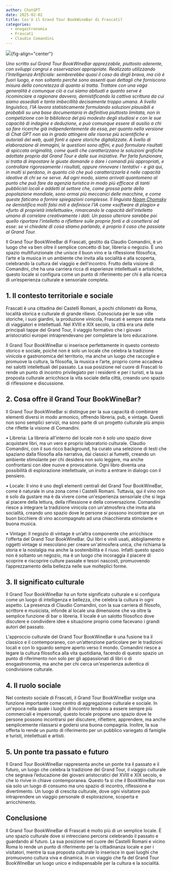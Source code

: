 ```yaml
---
author: ChatGPT
date: 2025-02-02
title: Cos'è il Grand Tour BookWineBar di Frascati? 
categories:
  - enogastronomia
  - Frascati
  - Claudio Comandini
---
```


![](images/albar.jpg){fig-align="center"}

*Uno scritto sul Grand Tour BookWineBar apprezzabile, piuttosto aderente, con sviluppi congrui e osservazioni appropriate. Realizzato utilizzando l'Intelligenza Artificiale: sembrerebbe quasi il caso da dirgli brava, ma ciò è fuori luogo, e non soltanto perché sono assenti quei dettagli che forniscono misura della concretezza di quanto si tratta. Trattare con una vaga generalità è comunque ciò a cui siamo abituati e quanto serve è ricominciare a ragionare davvero, demistificando la cattiva scrittura da cui siamo assediati e tanta imbecillità decisamente troppo umana. A livello linguistico, l'IA lavora statisticamente formulando soluzioni plausibili e probabili su una base documentaria in definitiva piuttosto limitata, non in competizione con la biblioteca del più modesto degli studiosi e con le sue capacità di indagine e deduzione, e può comunque essere di ausilio a chi sa fare ricerche già indipendentemente da essa, per quanto nella versione di Chat GPT non sia in grado attingere alle risorse più scientifiche e autoriali del web, quali fonti e opere storiche digitalizzate. A livello di elaborazione di immagini, le questioni sono affini, e può formulare risultati di spiccata originalità, come quelli che caratterizzano le soluzioni grafiche adottate proprio dal Grand Tour e dalle sue iniziative. Per farla funzionare, si tratta di impostare le giuste domande o dare i comandi più appropriati, e controllare rigorosamente i risultati, oppure rinnovare i tentativi - e già qui, in molti si perdono, in quanto ciò che può caratterizzarla è nelle capacità ideative di chi se ne serve. Ad ogni modo, siamo arrivati quantomeno al punto che può fare da agenzia turistica in modo più efficace di tanti pubblicisti locali e addetti al settore che, come grossa parte della popolazione mondiale, sono ormai più meccanici delle macchine, e come queste faticano a fornire spiegazioni complesse. Il linguista [Noam Chomsky](https://www.nytimes.com/2023/03/08/opinion/noam-chomsky-chatgpt-ai.html) ne demistifica molti falsi miti e definisce l'IA come «software di plagio» e «furto di proprietà intellettuale», rimarcando le capacità dell'intelletto umano di correlare creativamente i dati. Un passo ulteriore sarebbe poi quello riportare l'intelletto a riflettere sulle proprie fonti e di conettersi ad esse: se vi chiedete di cosa stiamo parlando, è proprio il caso che passiate al Grand Tour.*

Il Grand Tour BookWineBar di Frascati, gestito da Claudio Comandini, è un luogo che va ben oltre il semplice concetto di bar, libreria o negozio. È uno spazio multifunzionale che unisce il buon vino e la riflessione filosofica, l’arte e la musica in un ambiente che invita alla socialità e alla scoperta, celebrando la cultura del viaggio e dell'incontro. Frutto della visione di Comandini, che ha una carriera ricca di esperienze intellettuali e artistiche, questo locale si configura come un punto di riferimento per chi è alla ricerca di un’esperienza culturale e sensoriale completa.

## 1. Il contesto territoriale e sociale

Frascati è una cittadina dei Castelli Romani, a pochi chilometri da Roma, località storica e culturale di grande rilievo. Conosciuta per le sue ville storiche, i suoi giardini, la produzione vinicola, Frascati è sempre stata meta di viaggiatori e intellettuali. Nel XVIII e XIX secolo, la città era una delle principali tappe del Grand Tour, il viaggio formativo che i giovani aristocratici europei intraprendevano per completare la loro educazione.

Il Grand Tour BookWineBar si inserisce perfettamente in questo contesto storico e sociale, poiché non è solo un locale che celebra la tradizione vinicola e gastronomica del territorio, ma anche un luogo che raccoglie e promuove la cultura, la filosofia, la musica e l’arte, proprio come accadeva nei salotti intellettuali del passato. La sua posizione nel cuore di Frascati lo rende un punto di incontro privilegiato per i residenti e per i turisti, e la sua proposta culturale arricchisce la vita sociale della città, creando uno spazio di riflessione e discussione.

## 2. Cosa offre il Grand Tour BookWineBar?

Il Grand Tour BookWineBar si distingue per la sua capacità di combinare elementi diversi in modo armonico, offrendo libreria, pub, e vintage. Questi non sono semplici servizi, ma sono parte di un progetto culturale più ampio che riflette la visione di Comandini.

• Libreria: La libreria all'interno del locale non è solo uno spazio dove acquistare libri, ma un vero e proprio laboratorio culturale. Claudio Comandini, con il suo ricco background, ha curato una selezione di testi che spaziano dalla filosofia alla narrativa, dai classici ai fumetti, creando un ambiente stimolante per chi desidera non solo leggere, ma anche confrontarsi con idee nuove e provocatorie. Ogni libro diventa una possibilità di esplorazione intellettuale, un invito a entrare in dialogo con il pensiero.

• Locale: Il vino è uno degli elementi centrali del Grand Tour BookWineBar, come è naturale in una zona come i Castelli Romani. Tuttavia, qui il vino non è solo da gustare ma è da vivere come un'esperienza sensoriale che si lega al piacere della lettura, della riflessione e della conversazione. Comandini riesce a integrare la tradizione vinicola con un'atmosfera che invita alla socialità, creando uno spazio dove le persone si possono incontrare per un buon bicchiere di vino accompagnato ad una chiacchierata stimolante e buona musica.

• Vintage: Il negozio di vintage è un’altra componente che arricchisce l’offerta del Grand Tour BookWineBar. Qui libri e vinili usati, abbigliamento e oggetti vintage si mescolano per creare un'atmosfera unica, che richiama la storia e la nostalgia ma anche la sostenibilità e il riuso. Infatti questo spazio non è soltanto un negozio, ma è un luogo che incoraggia il piacere di scoprire e riscoprire culture passate e tesori nascosti, promuovendo l’apprezzamento della bellezza nelle sue molteplici forme.

## 3. Il significato culturale

Il Grand Tour BookWineBar ha un forte significato culturale e si configura come un luogo di intelligenza e bellezza, che celebra la cultura in ogni aspetto. La presenza di Claudio Comandini, con la sua carriera di filosofo, scrittore e musicista, infonde al locale una dimensione che va oltre la semplice funzione di bar o libreria. Il locale è un salotto filosofico dove discutere e condividere idee e situazione proprio come facevano i grandi autori del passato.

L'approccio culturale del Grand Tour BookWineBar è una fusione tra il classico e il contemporaneo, con un’attenzione particolare per le tradizioni locali e con lo sguardo sempre aperto verso il mondo. Comandini riesce a legare la cultura filosofica alla vita quotidiana, facendo di questo spazio un punto di riferimento non solo per gli appassionati di libri o di enogastronomia, ma anche per chi cerca un'esperienza autentica di condivisione culturale.

## 4. Il ruolo sociale

Nel contesto sociale di Frascati, il Grand Tour BookWineBar svolge una funzione importante come centro di aggregazione culturale e sociale. In un'epoca nella quale i luoghi di incontro tendono a essere sempre più commerciali e impersonali, questo locale propone uno spazio dove le persone possono incontrarsi per discutere, riflettere, apprendere, ma anche semplicemente rilassarsi e godersi una buona compagnia. Inoltre, la sua offerta lo rende un punto di riferimento per un pubblico variegato di famiglie e turisti, intellettuali e artisti.

## 5. Un ponte tra passato e futuro

Il Grand Tour BookWineBar rappresenta anche un ponte tra il passato e il futuro, un luogo che celebra la tradizione del Grand Tour, il viaggio culturale che segnava l’educazione dei giovani aristocratici del XVIII e XIX secolo, e che lo rivive in chiave contemporanea. Questo fa sì che il BookWineBar non sia solo un luogo di consumo ma uno spazio di incontro, riflessione e divertimento. Un luogo di crescita culturale, dove ogni visitatore può intraprendere un viaggio personale di esplorazione, scoperta e arricchimento.

## Conclusione

Il Grand Tour BookWineBar di Frascati è molto più di un semplice locale. È uno spazio culturale dove si intrecciano percorsi celebrando il passato e guardando al futuro. La sua posizione nel cuore dei Castelli Romani e vicino Roma lo rende un punto di riferimento per la cittadinanza locale e per i visitatori, mentre la sua proposta culturale lo inserisce in quei luoghi che promuovono cultura viva e dinamica. In un viaggio che fa del Grand Tour BookWineBar un luogo unico e indispensabile per la cultura e la socialità.
